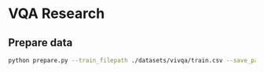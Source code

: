 # VQA Research

## Prepare data

```bash
python prepare.py --train_filepath ./datasets/vivqa/train.csv --save_path ./datasets/vivqa/20_filtered_question_paraphrases.csv
```
